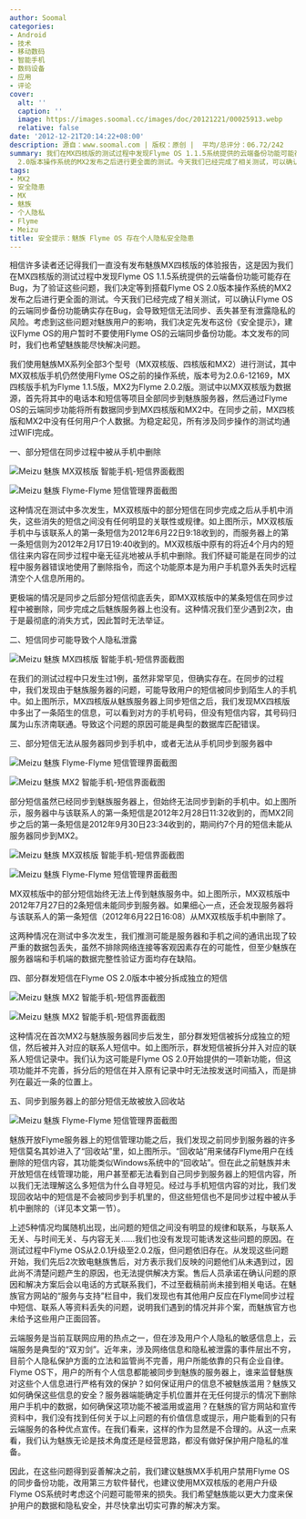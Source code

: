 ```yaml
---
author: Soomal
categories:
- Android
- 技术
- 移动数码
- 智能手机
- 数码设备
- 应用
- 评论
cover:
  alt: ''
  caption: ''
  image: https://images.soomal.cc/images/doc/20121221/00025913.webp
  relative: false
date: '2012-12-21T20:14:22+08:00'
description: 源自：www.soomal.com | 版权：原创 |  平均/总评分：06.72/242
summary: 我们在MX四核版的测试过程中发现Flyme OS 1.1.5系统提供的云端备份功能可能存在Bug，为了验证这些问题，我们决定等到搭载Flyme OS
  2.0版本操作系统的MX2发布之后进行更全面的测试。今天我们已经完成了相关测试，可以确认Flyme OS的云端同步备份功能确实存在Bug，会导致短信无法同步、丢失甚至有泄露隐私的风险……
tags:
- MX2
- 安全隐患
- MX
- 魅族
- 个人隐私
- Flyme
- Meizu
title: 安全提示：魅族 Flyme OS 存在个人隐私安全隐患
---
```


相信许多读者还记得我们一直没有发布魅族MX四核版的体验报告，这是因为我们在MX四核版的测试过程中发现Flyme OS 1.1.5系统提供的云端备份功能可能存在Bug，为了验证这些问题，我们决定等到搭载Flyme OS 2.0版本操作系统的MX2发布之后进行更全面的测试。今天我们已经完成了相关测试，可以确认Flyme OS的云端同步备份功能确实存在Bug，会导致短信无法同步、丢失甚至有泄露隐私的风险。考虑到这些问题对魅族用户的影响，我们决定先发布这份《安全提示》，建议Flyme OS的用户暂时不要使用Flyme OS的云端同步备份功能。本文发布的同时，我们也希望魅族能尽快解决问题。



我们使用魅族MX系列全部3个型号（MX双核版、四核版和MX2）进行测试，其中MX双核版手机仍然使用Flyme OS之前的操作系统，版本号为2.0.6-12169，MX四核版手机为Flyme 1.1.5版，MX2为Flyme 2.0.2版。测试中以MX双核版为数据源，首先将其中的电话本和短信等项目全部同步到魅族服务器，然后通过Flyme OS的云端同步功能将所有数据同步到MX四核版和MX2中。在同步之前，MX四核版和MX2中没有任何用户个人数据。为稳定起见，所有涉及同步操作的测试均通过WIFI完成。



一、部分短信在同步过程中被从手机中删除



![Meizu 魅族 MX双核版 智能手机-短信界面截图](https://images.soomal.cc/images/doc/20121221/00025903.webp)



![Meizu 魅族 Flyme-Flyme 短信管理界面截图](https://images.soomal.cc/images/doc/20121221/00025904.webp)



这种情况在测试中多次发生，MX双核版中的部分短信在同步完成之后从手机中消失，这些消失的短信之间没有任何明显的关联性或规律。如上图所示，MX双核版手机中与该联系人的第一条短信为2012年6月22日9:18收到的，而服务器上的第一条短信则为2012年2月17日19:40收到的。MX双核版中原有的将近4个月内的短信往来内容在同步过程中毫无征兆地被从手机中删除。我们怀疑可能是在同步的过程中服务器错误地使用了删除指令，而这个功能原本是为用户手机意外丢失时远程清空个人信息所用的。



更极端的情况是同步之后部分短信彻底丢失，即MX双核版中的某条短信在同步过程中被删除，同步完成之后魅族服务器上也没有。这种情况我们至少遇到2次，由于是最彻底的消失方式，因此暂时无法举证。



二、短信同步可能导致个人隐私泄露



![Meizu 魅族 MX四核版 智能手机-短信界面截图](https://images.soomal.cc/images/doc/20121221/00025905.webp)



在我们的测试过程中只发生过1例，虽然非常罕见，但确实存在。在同步的过程中，我们发现由于魅族服务器的问题，可能导致用户的短信被同步到陌生人的手机中。如上图所示，MX四核版从魅族服务器上同步短信之后，我们发现MX四核版中多出了一条陌生的信息，可以看到对方的手机号码，但没有短信内容，其号码归属为山东济南联通。导致这个问题的原因可能是典型的数据库匹配错误。



三、部分短信无法从服务器同步到手机中，或者无法从手机同步到服务器中



![Meizu 魅族 Flyme-Flyme 短信管理界面截图](https://images.soomal.cc/images/doc/20121221/00025906.webp)



![Meizu 魅族 MX2 智能手机-短信界面截图](https://images.soomal.cc/images/doc/20121221/00025907.webp)



部分短信虽然已经同步到魅族服务器上，但始终无法同步到新的手机中。如上图所示，服务器中与该联系人的第一条短信是2012年2月28日11:32收到的，而MX2同步之后的第一条短信是2012年9月30日23:34收到的，期间约7个月的短信未能从服务器同步到MX2。



![Meizu 魅族 MX双核版 智能手机-短信界面截图](https://images.soomal.cc/images/doc/20121221/00025908.webp)



![Meizu 魅族 Flyme-Flyme 短信管理界面截图](https://images.soomal.cc/images/doc/20121221/00025909.webp)



MX双核版中的部分短信始终无法上传到魅族服务中。如上图所示，MX双核版中2012年7月27日的2条短信未能同步到服务器。如果细心一点，还会发现服务器将与该联系人的第一条短信（2012年6月22日16:08）从MX双核版手机中删除了。



这两种情况在测试中多次发生，我们推测可能是服务器和手机之间的通讯出现了较严重的数据包丢失，虽然不排除网络连接等客观因素存在的可能性，但至少魅族在服务器端和手机端的数据完整性验证方面均存在缺陷。



四、部分群发短信在Flyme OS 2.0版本中被分拆成独立的短信



![Meizu 魅族 MX2 智能手机-短信界面截图](https://images.soomal.cc/images/doc/20121221/00025910.webp)



![Meizu 魅族 MX2 智能手机-短信界面截图](https://images.soomal.cc/images/doc/20121221/00025911.webp)



这种情况在首次MX2与魅族服务器同步后发生，部分群发短信被拆分成独立的短信，然后被并入对应的联系人短信中。如上图所示，群发短信被拆分并入对应的联系人短信记录中。我们认为这可能是Flyme OS 2.0开始提供的一项新功能，但这项功能并不完善，拆分后的短信在并入原有记录中时无法按发送时间插入，而是排列在最近一条的位置上。



五、同步到服务器上的部分短信无故被放入回收站



![Meizu 魅族 Flyme-Flyme 短信管理界面截图](https://images.soomal.cc/images/doc/20121221/00025912.webp)



魅族开放Flyme服务器上的短信管理功能之后，我们发现之前同步到服务器的许多短信莫名其妙进入了“回收站”里，如上图所示。“回收站”用来储存Flyme用户在线删除的短信内容，其功能类似Windows系统中的“回收站”。但在此之前魅族并未开放短信在线管理功能，用户甚至都无法看到自己同步到服务器上的短信内容，所以我们无法理解这么多短信为什么自寻短见。经过与手机短信内容的对比，我们发现回收站中的短信是不会被同步到手机里的，但这些短信也不是同步过程中被从手机中删除的（详见本文第一节）。



上述5种情况均属随机出现，出问题的短信之间没有明显的规律和联系，与联系人无关、与时间无关、与内容无关……我们也没有发现可能诱发这些问题的原因。在测试过程中Flyme OS从2.0.1升级至2.0.2版，但问题依旧存在。从发现这些问题开始，我们先后2次致电魅族售后，对方表示我们反映的问题他们从未遇到过，因此尚不清楚问题产生的原因，也无法提供解决方案。售后人员承诺在确认问题的原因和解决方案后会以电话的方式联系我们，不过至截稿前尚未接到相关电话。在魅族官方网站的“服务与支持”栏目中，我们发现也有其他用户反应在Flyme同步过程中短信、联系人等资料丢失的问题，说明我们遇到的情况并非个案，而魅族官方也未给予这些用户正面回答。



云端服务是当前互联网应用的热点之一，但在涉及用户个人隐私的敏感信息上，云端服务是典型的“双刃剑”。近年来，涉及网络信息和隐私被泄露的事件层出不穷，目前个人隐私保护方面的立法和监管尚不完善，用户所能依靠的只有企业自律。Flyme OS下，用户的所有个人信息都能被同步到魅族的服务器上，谁来监督魅族对这些个人信息进行严格有效的保护？如何保证用户的信息不被魅族滥用？魅族又如何确保这些信息的安全？服务器端能确定手机位置并在无任何提示的情况下删除用户手机中的数据，如何确保这项功能不被滥用或盗用？在魅族的官方网站和宣传资料中，我们没有找到任何关于以上问题的有价值信息或提示，用户能看到的只有云端服务的各种优点宣传。在我们看来，这样的作为显然是不合理的。从这一点来看，我们认为魅族无论是技术角度还是经营思路，都没有做好保护用户隐私的准备。



因此，在这些问题得到妥善解决之前，我们建议魅族MX手机用户禁用Flyme OS的同步备份功能，改用第三方软件替代，也建议使用MX双核版的老用户升级Flyme OS系统时考虑这个问题可能带来的损失。我们希望魅族能以更大力度来保护用户的数据和隐私安全，并尽快拿出切实可靠的解决方案。